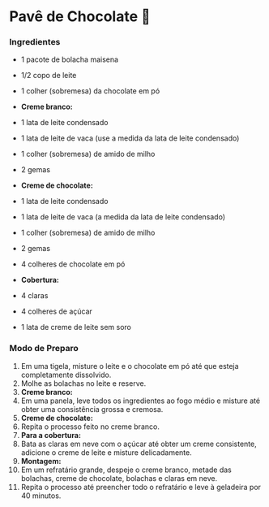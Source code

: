 # Pavê de Chocolate :cake:

### Ingredientes

- 1 pacote de bolacha maisena

- 1/2 copo de leite

- 1 colher (sobremesa) da chocolate em pó

- **Creme branco:**

- 1 lata de leite condensado

- 1 lata de leite de vaca (use a medida da lata de leite condensado)

- 1 colher (sobremesa) de amido de milho

- 2 gemas

- **Creme de chocolate:**

- 1 lata de leite condensado

- 1 lata de leite de vaca (a medida da lata de leite condensado)

- 1 colher (sobremesa) de amido de milho

- 2 gemas

- 4 colheres de chocolate em pó

- **Cobertura:**

- 4 claras

- 4 colheres de açúcar

- 1 lata de creme de leite sem soro

  

### Modo de Preparo 

1. Em uma tigela, misture o leite e o chocolate em pó até que esteja completamente dissolvido.
2. Molhe as bolachas no leite e reserve.
3. **Creme branco:**
4. Em uma panela, leve todos os ingredientes ao fogo médio e misture até obter uma consistência grossa e cremosa.
5. **Creme de chocolate:**
6. Repita o processo feito no creme branco.
7. **Para a cobertura:**
8. Bata as claras em neve com o açúcar até obter um creme consistente, adicione o creme de leite e misture delicadamente.
9. **Montagem:**
10. Em um refratário grande, despeje o creme branco, metade das bolachas, creme de chocolate, bolachas e claras em neve.
11. Repita o processo até preencher todo o refratário e leve à geladeira por 40 minutos.
